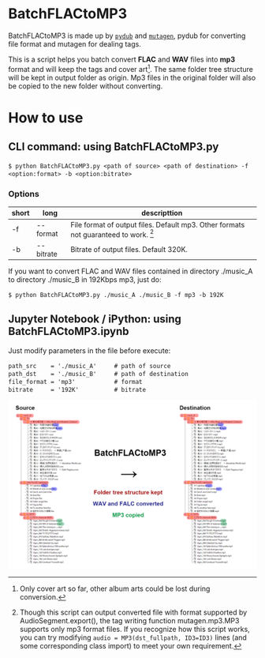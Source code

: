 # BatchFLACtoMP3
BatchFLACtoMP3 is made up by [`pydub`](https://pydub.com/) and [`mutagen`](https://mutagen.readthedocs.io/en/latest/), pydub for converting file format and mutagen for dealing tags.

This is a script helps you batch convert **FLAC** and **WAV** files into **mp3** format and will keep the tags and cover art[^1]. The same folder tree structure will be kept in output folder as origin. Mp3 files in the original folder will also be copied to the new folder without converting.

# How to use
## CLI command: using BatchFLACtoMP3.py
```
$ python BatchFLACtoMP3.py <path of source> <path of destination> -f <option:format> -b <option:bitrate>
```
### Options
| short | long | descripttion |
| - | - | - |
| -f | --format | File format of output files. Default mp3. Other formats not guaranteed to work. [^2]|
| -b | --bitrate | Bitrate of output files. Default 320K.|

If you want to convert FLAC and WAV files contained in directory ./music_A to directory ./music_B in 192Kbps mp3, just do:

```
$ python BatchFLACtoMP3.py ./music_A ./music_B -f mp3 -b 192K
```

## Jupyter Notebook / iPython: using BatchFLACtoMP3.ipynb
Just modify parameters in the file before execute:
```
path_src    = './music_A'     # path of source
path_dst    = './music_B'     # path of destination
file_format = 'mp3'           # format
bitrate     = '192K'          # bitrate
```
![conversion chart](BFtM_img01.png)

[^1]: Only cover art so far, other album arts could be lost during conversion.
[^2]: Though this script can output converted file with format supported by AudioSegment.export(), the tag writing function mutagen.mp3.MP3 supports only mp3 format files. If you recognize how this script works, you can try modifying `audio = MP3(dst_fullpath, ID3=ID3)` lines (and some corresponding class import) to meet your own requirement.
